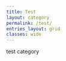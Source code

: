 ```yaml
---
title: Test 
layout: category
permalink: /test/
entries_layout: grid
classes: wide
---
```

test category